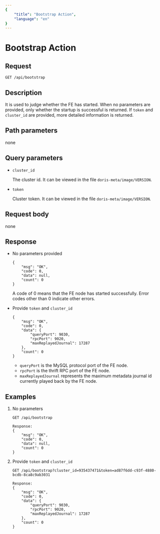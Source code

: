 ```yaml
---
{
    "title": "Bootstrap Action",
    "language": "en"
}
---
```


<!--
Licensed to the Apache Software Foundation (ASF) under one
or more contributor license agreements. See the NOTICE file
distributed with this work for additional information
regarding copyright ownership. The ASF licenses this file
to you under the Apache License, Version 2.0 (the
"License"); you may not use this file except in compliance
with the License. You may obtain a copy of the License at

  http://www.apache.org/licenses/LICENSE-2.0

Unless required by applicable law or agreed to in writing,
software distributed under the License is distributed on an
"AS IS" BASIS, WITHOUT WARRANTIES OR CONDITIONS OF ANY
KIND, either express or implied. See the License for the
specific language governing permissions and limitations
under the License.
-->

# Bootstrap Action

## Request

`GET /api/bootstrap`

## Description

It is used to judge whether the FE has started. When no parameters are provided, only whether the startup is successful is returned. If `token` and `cluster_id` are provided, more detailed information is returned.
    
## Path parameters

none

## Query parameters

* `cluster_id`

    The cluster id. It can be viewed in the file `doris-meta/image/VERSION`.
    
* `token`

    Cluster token. It can be viewed in the file `doris-meta/image/VERSION`.

## Request body

none

## Response

* No parameters provided

    ```
    {
    	"msg": "OK",
    	"code": 0,
    	"data": null,
    	"count": 0
    }
    ```
    
    A code of 0 means that the FE node has started successfully. Error codes other than 0 indicate other errors.
    
* Provide `token` and `cluster_id`

    ```
    {
    	"msg": "OK",
    	"code": 0,
    	"data": {
    		"queryPort": 9030,
    		"rpcPort": 9020,
    		"maxReplayedJournal": 17287
    	},
    	"count": 0
    }
    ```
    
    * `queryPort` is the MySQL protocol port of the FE node.
    * `rpcPort` is the thrift RPC port of the FE node.
    * `maxReplayedJournal` represents the maximum metadata journal id currently played back by the FE node.
    
## Examples

1. No parameters

    ```
    GET /api/bootstrap

    Response:
    {
    	"msg": "OK",
    	"code": 0,
    	"data": null,
    	"count": 0
    }
    ```
    
2. Provide `token` and `cluster_id`

    ```
    GET /api/bootstrap?cluster_id=935437471&token=ad87f6dd-c93f-4880-bcdb-8ca8c9ab3031

    Response:
    {
    	"msg": "OK",
    	"code": 0,
    	"data": {
    		"queryPort": 9030,
    		"rpcPort": 9020,
    		"maxReplayedJournal": 17287
    	},
    	"count": 0
    }
    ```